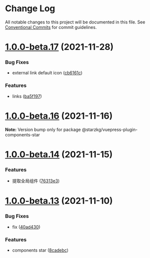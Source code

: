 # Change Log

All notable changes to this project will be documented in this file.
See [Conventional Commits](https://conventionalcommits.org) for commit guidelines.

# [1.0.0-beta.17](https://github.com/shentuzhigang/vuepress-theme-star/compare/v1.0.0-beta.16...v1.0.0-beta.17) (2021-11-28)


### Bug Fixes

* external link default icon ([cb6161c](https://github.com/shentuzhigang/vuepress-theme-star/commit/cb6161c361e3a33b9345376819c149e55b5d6ad6))


### Features

* links ([ba5f197](https://github.com/shentuzhigang/vuepress-theme-star/commit/ba5f19767d41b3449ee88447b43a6390c3b9eb67))





# [1.0.0-beta.16](https://github.com/vuepress/vuepress-next/compare/v1.0.0-beta.15...v1.0.0-beta.16) (2021-11-16)

**Note:** Version bump only for package @starzkg/vuepress-plugin-components-star





# [1.0.0-beta.14](https://github.com/vuepress/vuepress-next/compare/v1.0.0-beta.13...v1.0.0-beta.14) (2021-11-15)


### Features

* 提取全局组件 ([76313e3](https://github.com/vuepress/vuepress-next/commit/76313e3d4e331cf41d944581bc9890a57062b2e4))





# [1.0.0-beta.13](https://github.com/vuepress/vuepress-next/compare/v1.0.0-beta.12...v1.0.0-beta.13) (2021-11-10)


### Bug Fixes

* fix ([40ad430](https://github.com/vuepress/vuepress-next/commit/40ad4302598edfb9d2373a82329b17a1bbe02b96))


### Features

* components star ([8cadebc](https://github.com/vuepress/vuepress-next/commit/8cadebc0bdb54be6cb14d9da91b097d3cebc2d6d))
